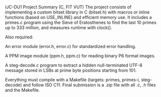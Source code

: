 IJC-DU1 Project Summary (C, FIT VUT)
The project consists of implementing a custom bitset library in C (bitset.h) with macros or inline functions (based on USE_INLINE) and efficient memory use. It includes a primes.c program using the Sieve of Eratosthenes to find the last 10 primes up to 333 million, and measures runtime with clock().

Also required:

An error module (error.h, error.c) for standardized error handling.

A PPM image module (ppm.h, ppm.c) for reading binary P6 format images.

A steg-decode.c program to extract a hidden null-terminated UTF-8 message stored in LSBs at prime byte positions starting from 101.

Everything must compile with a Makefile (targets: primes, primes-i, steg-decode) and follow ISO C11. Final submission is a .zip file with all .c, .h files and the Makefile.

